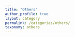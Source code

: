 ```yaml
---
title: "Others"
author_profile: true
layout: category
permalink: /categories/others/
taxonomy: others
---
```

